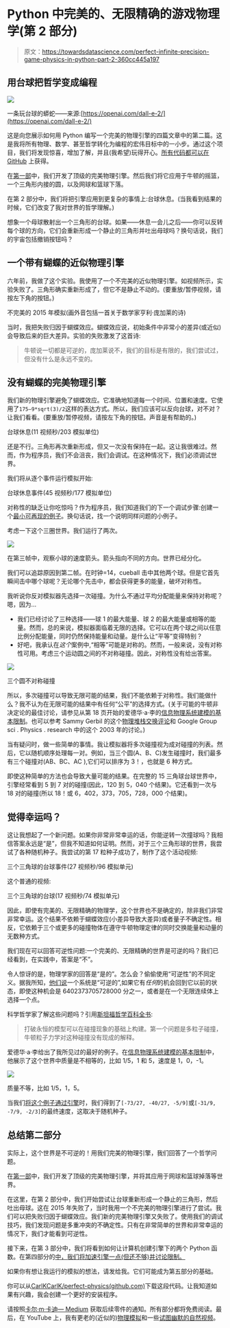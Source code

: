 # Python 中完美的、无限精确的游戏物理学(第 2 部分)

> 原文：<https://towardsdatascience.com/perfect-infinite-precision-game-physics-in-python-part-2-360cc445a197>

## 用台球把哲学变成编程

![](img/febdddd157300c934f83c8948537c12e.png)

一条玩台球的蟒蛇——来源:[https://openai.com/dall-e-2/](https://openai.com/dall-e-2/)

这是向您展示如何用 Python 编写一个完美的物理引擎的四篇文章中的第二篇。这是我将所有物理、数学、甚至哲学转化为编程的宏伟目标中的一小步。通过这个项目，我们将发现惊喜，增加了解，并且(我希望)玩得开心。[所有代码都可以在 GitHub](https://github.com/CarlKCarlK/perfect-physics) 上获得。

在[第一部](/perfect-infinite-precision-game-physics-in-python-part-1-698211c08d95)中，我们开发了顶级的完美物理引擎。然后我们将它应用于牛顿的摇篮，一个三角形内接的圆，以及网球和篮球下落。

在第 2 部分中，我们将把引擎应用到更复杂的事情上:台球休息。(当我看到结果的时候，它们改变了我对世界的哲学理解。)

想象一个母球散射出一个三角形的台球。如果——休息一会儿之后——你可以反转每个球的方向，它们会重新形成一个静止的三角形并吐出母球吗？换句话说，我们的宇宙包括撤销按钮吗？

## 一个带有蝴蝶的近似物理引擎

六年前，我做了这个实验。我使用了一个不完美的近似物理引擎。如视频所示，实验失败了。三角形确实重新形成了，但它不是静止不动的。(要重放/暂停视频，请按左下角的按钮。)

不完美的 2015 年模拟(画外音包括一首关于数学家亨利·庞加莱的诗)

当时，我把失败归因于蝴蝶效应。蝴蝶效应说，初始条件中非常小的差异(或近似)会导致后来的巨大差异。实验的失败激发了这首诗:

> 牛顿说一切都是可逆的，庞加莱说不，我们的目标是有限的，我们尝试过，但没有什么是永远不变的。

## 没有蝴蝶的完美物理引擎

我们新的物理引擎避免了蝴蝶效应。它准确地知道每一个时间、位置和速度。它使用了`175–9*sqrt(3)/2`这样的表达方式。所以，我们应该可以反向台球，对不对？让我们看看。(要重放/暂停视频，请按左下角的按钮。声音是有帮助的。)

台球休息(11 视频秒/203 模拟单位)

还是不行。三角形再次重新形成，但又一次没有保持在一起。这让我很难过。然而，作为程序员，我们不会沮丧，我们会调试。在这种情况下，我们必须调试世界。

我们将从逐个事件运行模拟开始:

台球休息事件(45 视频秒/177 模拟单位)

对称性的缺乏让你吃惊吗？作为程序员，我们知道我们的下一个调试步骤:创建一个[最小可再现的例子](https://en.wikipedia.org/wiki/Minimal_reproducible_example)。换句话说，找一个说明同样问题的小例子。

考虑一下这个三圈世界。我们运行了两次。

![](img/58d09317212dc79f81745b320a9c824a.png)

在第三帧中，观察小球的速度箭头。箭头指向不同的方向。世界已经分化。

我们可以追踪原因到第二帧。在时钟=14，cueball 击中其他两个球。但是它首先瞬间击中哪个球呢？无论哪个先击中，都会获得更多的能量，破坏对称性。

我听说你反对模拟器先选择一次碰撞。为什么不通过平均分配能量来保持对称呢？嗯，因为…

*   我们已经讨论了三种选择——球 1 的最大能量、球 2 的最大能量或相等的能量。然而，总的来说，模拟器面临着无限的选择。它可以在两个球之间以任意比例分配能量，同时仍然保持能量和动量。是什么让“平等”变得特别？
*   好吧，我承认在*这个*案例中,“相等”可能是对称的。然而，一般来说，没有对称性可用。考虑三个运动圆之间的不对称碰撞。因此，对称性没有给出答案。

![](img/58edfcc14d8e00d6e67f0f8d0a3be692.png)

三个圆不对称碰撞

所以，多次碰撞可以导致无限可能的结果，我们不能依赖于对称性。我们能做什么？我不认为在无限可能的结果中有任何“公平”的选择方式。(关于可能的牛顿非决定论的最佳讨论，请参见从第 18 页开始的爱德华·a·李的[信息物理系统建模的基本限制](https://dl.acm.org/doi/pdf/10.1145/2912149)。也可以参考 Sammy Gerbil 的这个[物理堆栈交换评论](https://physics.stackexchange.com/a/296850/351617)和 Google Group sci . Physics . research 中的这个 2003 年的讨论。)

当有疑问时，做一些简单的事情。我让模拟器将多次碰撞视为成对碰撞的列表。然后，它以随机顺序处理每一对。例如，当三个圆(A、B、C)发生碰撞时，我们最多有三个碰撞对(AB、BC、AC ),它们可以排序为 3！，也就是 6 种方式。

即使这种简单的方法也会导致大量可能的结果。在完整的 15 三角球台球世界中，引擎经常看到 5 到 7 对的碰撞(因此，120 到 5，040 个结果)。它还看到一次与 18 对的碰撞(所以 18！或 6，402，373，705，728，000 个结果)。

## 觉得幸运吗？

这让我想起了一个新问题。如果你非常非常幸运的话，你能逆转一次撞球吗？我相信答案永远是“是”，但我不知道如何证明。然而，对于三个三角形球的世界，我尝试了各种随机种子。我尝试的第 17 粒种子成功了，制作了这个活动视频:

三个三角球的台球事件(27 视频秒/96 模拟单元)

这个普通的视频:

三个三角球的台球(17 视频秒/74 模拟单元)

因此，即使有完美的、无限精确的物理学，这个世界也不是确定的，除非我们非常非常幸运。这个结果不依赖于蝴蝶效应(小差异导致大差异)或者量子不确定性。相反，它依赖于三个或更多的碰撞物体在遵守牛顿物理定律的同时交换能量和动量的无数种方式。

我们现在可以回答可逆性问题:一个完美的、无限精确的世界是可逆的吗？我们已经看到，在实践中，答案是“不”。

令人惊讶的是，物理学家的回答是“是的”。怎么会？偷偷使用“可逆性”的不同定义。据我所知，[他们说](https://en.wikipedia.org/wiki/Time_reversibility)一个系统是“可逆的”,如果它有*任何*的机会回到它以前的状态，即使这种机会是 6402373705728000 分之一，或者是在一个无限连续体上选择一个点。

科学哲学家了解这些问题吗？引用[斯坦福哲学百科全书](https://plato.sydney.edu.au/entries/determinism-causal/#DetCha):

> 打破永恒的模型可以在碰撞现象的基础上构建。第一个问题是多粒子碰撞，牛顿粒子力学对这种碰撞没有现成的解释。

爱德华·a·李给出了我所见过的最好的例子。在[信息物理系统建模的基本限制](https://dl.acm.org/doi/pdf/10.1145/2912149)中，他展示了这个世界中质量是不相等的，比如 1/5，1 和 5，速度是 1，0，-1。

![](img/8e43c731a219ba84c55bb7dfa543caa7.png)

质量不等，比如 1/5，1，5。

当我们[将这个例子通过引擎](https://github.com/CarlKCarlK/perfect-physics/blob/main/part_5_plato_and_the_Nerd.ipynb)时，我们得到了`[-73/27, -40/27, -5/9]`或`[-31/9, -7/9, -2/3]`的最终速度，这取决于随机种子。

## 总结第二部分

实际上，这个世界是不可逆的！用我们完美的物理引擎，我们回答了一个哲学问题。

在[第一部](/perfect-infinite-precision-game-physics-in-python-part-1-698211c08d95)中，我们开发了顶级的完美物理引擎，并将其应用于网球和篮球掉落等世界。

在这里，在第 2 部分中，我们开始尝试让台球重新形成一个静止的三角形，然后吐出母球。这在 2015 年失败了，当时我用一个不完美的物理引擎进行了尝试。我们可以把失败归因于蝴蝶效应。我们新的完美物理引擎又失败了。使用我们的调试技巧，我们发现问题是多重冲突的不确定性。只有在非常简单的世界和非常幸运的情况下，我们才能看到可逆性。

接下来，在第 3 部分中，我们将看到如何让计算机创建引擎下的两个 Python 函数。在第四部分的[中，我们将加速引擎一点(但还不够)并讨论限制。](/perfect-infinite-precision-game-physics-in-python-part-4-9cdd609b3e6c#19f5-510d38fe7d32)

如果你有想让我运行的模拟的想法，请发给我。它们可能成为第五部分的基础。

你可以从[CarlKCarlK/perfect-physics(github.com)](https://github.com/CarlKCarlK/perfect-physics)下载这段代码。让我知道如果有兴趣，我会创建一个更好的安装程序。

请按照[卡尔·m·卡迪— Medium](https://medium.com/@carlmkadie) 获取后续零件的通知。所有部分都将免费阅读。最后，在 YouTube 上，我有更老的(近似的)[物理模拟](https://www.youtube.com/playlist?list=PLyBBVRUm1CyScgmzqpLGiKqwM-BxaiCnE)和一些[试图幽默的自然视频](https://www.youtube.com/playlist?list=PLyBBVRUm1CyRr8tgjNdarj7cq55YFHhbf)。